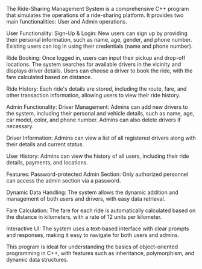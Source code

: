 The Ride-Sharing Management System is a comprehensive C++ program that simulates the operations of a ride-sharing platform. It provides two main functionalities: User and Admin operations.

User Functionality:
Sign-Up & Login: New users can sign up by providing their personal information, such as name, age, gender, and phone number. Existing users can log in using their credentials (name and phone number).

Ride Booking: Once logged in, users can input their pickup and drop-off locations. The system searches for available drivers in the vicinity and displays driver details. Users can choose a driver to book the ride, with the fare calculated based on distance.

Ride History: Each ride's details are stored, including the route, fare, and other transaction information, allowing users to view their ride history.

Admin Functionality:
Driver Management: Admins can add new drivers to the system, including their personal and vehicle details, such as name, age, car model, color, and phone number. Admins can also delete drivers if necessary.

Driver Information: Admins can view a list of all registered drivers along with their details and current status.

User History: Admins can view the history of all users, including their ride details, payments, and locations.

Features:
Password-protected Admin Section: Only authorized personnel can access the admin section via a password.

Dynamic Data Handling: The system allows the dynamic addition and management of both users and drivers, with easy data retrieval.

Fare Calculation: The fare for each ride is automatically calculated based on the distance in kilometers, with a rate of 12 units per kilometer.

Interactive UI: The system uses a text-based interface with clear prompts and responses, making it easy to navigate for both users and admins.

This program is ideal for understanding the basics of object-oriented programming in C++, with features such as inheritance, polymorphism, and dynamic data structures.








